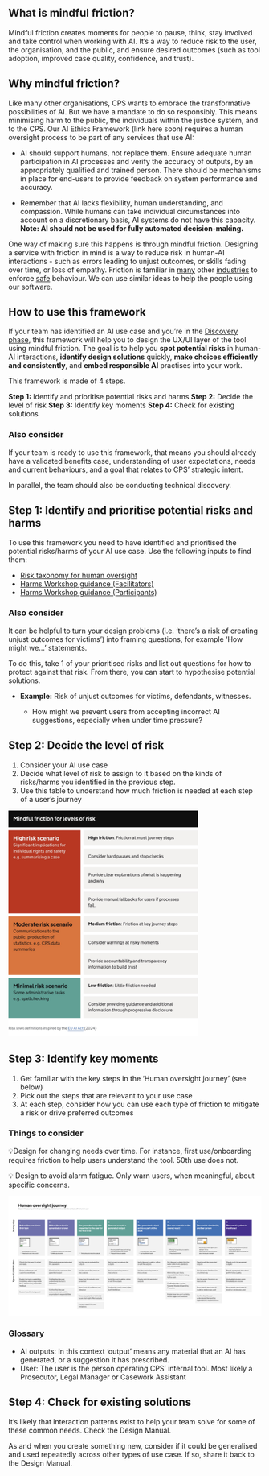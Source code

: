

## What is mindful friction?

Mindful friction creates moments for people to pause, think, stay involved and take control when working with AI. It’s a way to reduce risk to the user, the organisation, and the public, and ensure desired outcomes (such as tool adoption, improved case quality, confidence, and trust).

## Why mindful friction?

Like many other organisations, CPS wants to embrace the transformative possibilities of AI. But we have a mandate to do so responsibly. This means minimising harm to the public, the individuals within the justice system, and to the CPS. Our AI Ethics Framework (link here soon) requires a human oversight process to be part of any services that use AI:

- AI should support humans, not replace them. Ensure adequate human participation in AI processes and verify the accuracy of outputs, by an appropriately qualified and trained person. There should be mechanisms in place for end-users to provide feedback on system performance and accuracy. 

- Remember that AI lacks flexibility, human understanding, and compassion. While humans can take individual circumstances into account on a discretionary basis, AI systems do not have this capacity. <strong>Note: AI should not be used for fully automated decision-making.</strong>

One way of making sure this happens is through mindful friction. Designing a service with friction in mind is a way to reduce risk in human-AI interactions - such as errors leading to unjust outcomes, or skills fading over time, or loss of empathy. Friction is familiar in [many](https://gb.e-guide.renault.com/eng/Austral/Driver-vigilance-warning) other [industries](https://en.wikipedia.org/wiki/Interlocking) to enforce [safe](https://en.wikipedia.org/wiki/Child-resistant_packaging#:~:text=Although%20child%2Dresistant%20lids%20are,standards%20on%20requirements%20and%20protocols.) behaviour. We can use similar ideas to help the people using our software.

## How to use this framework

If your team has identified an AI use case and you’re in the [Discovery phase](https://www.gov.uk/service-manual/agile-delivery/how-the-discovery-phase-works), this framework will help you to design the UX/UI layer of the tool using mindful friction. The goal is to help you <strong>spot potential risks</strong> in human-AI interactions, <strong>identify design solutions</strong> quickly, <strong>make choices efficiently and consistently</strong>, and <strong>embed responsible AI</strong> practises into your work.

This framework is made of 4 steps.

<strong>Step 1:</strong> Identify and prioritise potential risks and harms
<strong>Step 2:</strong> Decide the level of risk
<strong>Step 3:</strong> Identify key moments
<strong>Step 4:</strong> Check for existing solutions


### Also consider

If your team is ready to use this framework, that means you should already have a validated benefits case, understanding of user expectations, needs and current behaviours, and a goal that relates to CPS’ strategic intent.

In parallel, the team should also be conducting technical discovery.


## Step 1: Identify and prioritise potential risks and harms

To use this framework you need to have identified and prioritised the potential risks/harms of your AI use case.
Use the following inputs to find them:

- [Risk taxonomy for human oversight ](https://cpsgovuk-my.sharepoint.com/:x:/g/personal/david_morgan1_cps_gov_uk/EQO3CHMMAPlOv57sre3ZhYwB7EzV9ssk2IKsuirWfIvJFg?e=Cwn3C3)
- [Harms Workshop guidance (Facilitators)](https://cpsgovuk.sharepoint.com/:w:/s/AIDataSecurityandEthics/EVX8vXhgIXRAl917zavsf90BPLmd0c6-2KdZmUIxeCI7Qw?e=bZHqwn&CID=7826C9CB-1EE5-4B12-968F-64EAAA6DEA4E&wdLOR=cE38AC48D-FBFB-4EE6-940E-977BAF04FAD6)
- [Harms Workshop guidance (Participants) ](https://cpsgovuk.sharepoint.com/:w:/s/AIDataSecurityandEthics/EU3XPGIIOzlCozaV3IMJKIYBVy0SOYPvKXevvWIdvf69Mw?e=DzvKRq&CID=2331E765-33E8-4CF3-973D-9477E0425E50&wdLOR=cDF0D67AC-550F-419A-825A-70BBF8830D7B)


### Also consider

It can be helpful to turn your design problems (i.e. ‘there’s a risk of creating unjust outcomes for victims’) into framing questions, for example ‘How might we...’ statements.

To do this, take 1 of your prioritised risks and list out questions for how to protect against that risk. From there, you can start to hypothesise potential solutions.

- <strong>Example:</strong> Risk of unjust outcomes for victims, defendants, witnesses. 

	- How might we prevent users from accepting incorrect AI suggestions, especially when under time pressure?

##  Step 2: Decide the level of risk
1.	Consider your AI use case
2.	Decide what level of risk to assign to it based on the kinds of risks/harms you identified in the previous step.
3.	Use this table to understand how much friction is needed at each step of a user’s journey

<div><img src="/public/images/cps/picture-1.jpg" alt="image of the risk levels" style="width:75%;height:auto"></div>

##  Step 3: Identify key moments
1.	Get familiar with the key steps in the ‘Human oversight journey’ (see below)
2.	Pick out the steps that are relevant to your use case
3.	At each step, consider how you can use each type of friction to mitigate a risk or drive preferred outcomes

### Things to consider

💡Design for changing needs over time. For instance, first use/onboarding requires friction to help users understand the tool. 50th use does not.

💡 Design to avoid alarm fatigue. Only warn users, when meaningful, about specific concerns.


<div><a href="/public/images/cps/picture-2.jpg" target="_blank"><img src="/public/images/cps/picture-2.jpg" alt="image of the human oversight journey" style="width:100%;height:auto"></a></div>

### Glossary

- AI outputs: In this context ‘output’ means any material that an AI has generated, or a suggestion it has prescribed.
- User: The user is the person operating CPS’ internal tool. Most likely a Prosecutor, Legal Manager or Casework Assistant

##  Step 4: Check for existing solutions
It’s likely that interaction patterns exist to help your team solve for some of these common needs. Check the Design Manual.

As and when you create something new, consider if it could be generalised and used repeatedly across other types of use case. If so, share it back to the Design Manual.




